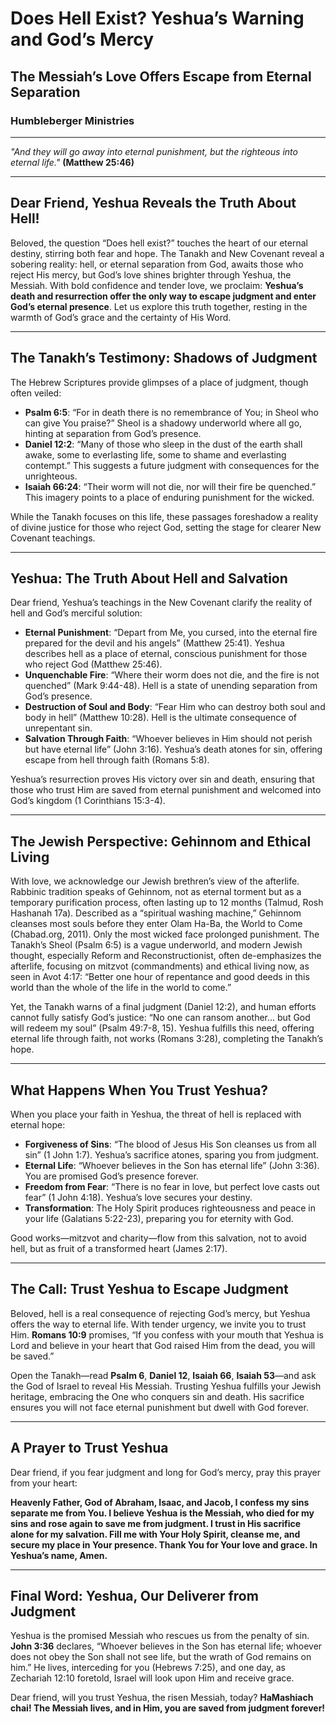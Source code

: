 # Does Hell Exist? Yeshua’s Warning and God’s Mercy

## The Messiah’s Love Offers Escape from Eternal Separation

### Humbleberger Ministries

---

_"And they will go away into eternal punishment, but the righteous into eternal life."_
**(Matthew 25:46)**

---

## Dear Friend, Yeshua Reveals the Truth About Hell!

Beloved, the question “Does hell exist?” touches the heart of our eternal destiny, stirring both fear and hope. The Tanakh and New Covenant reveal a sobering reality: hell, or eternal separation from God, awaits those who reject His mercy, but God’s love shines brighter through Yeshua, the Messiah. With bold confidence and tender love, we proclaim: **Yeshua’s death and resurrection offer the only way to escape judgment and enter God’s eternal presence**. Let us explore this truth together, resting in the warmth of God’s grace and the certainty of His Word.

---

## The Tanakh’s Testimony: Shadows of Judgment

The Hebrew Scriptures provide glimpses of a place of judgment, though often veiled:

- **Psalm 6:5**: “For in death there is no remembrance of You; in Sheol who can give You praise?” Sheol is a shadowy underworld where all go, hinting at separation from God’s presence.
- **Daniel 12:2**: “Many of those who sleep in the dust of the earth shall awake, some to everlasting life, some to shame and everlasting contempt.” This suggests a future judgment with consequences for the unrighteous.
- **Isaiah 66:24**: “Their worm will not die, nor will their fire be quenched.” This imagery points to a place of enduring punishment for the wicked.

While the Tanakh focuses on this life, these passages foreshadow a reality of divine justice for those who reject God, setting the stage for clearer New Covenant teachings.

---

## Yeshua: The Truth About Hell and Salvation

Dear friend, Yeshua’s teachings in the New Covenant clarify the reality of hell and God’s merciful solution:

- **Eternal Punishment**: “Depart from Me, you cursed, into the eternal fire prepared for the devil and his angels” (Matthew 25:41). Yeshua describes hell as a place of eternal, conscious punishment for those who reject God (Matthew 25:46).
- **Unquenchable Fire**: “Where their worm does not die, and the fire is not quenched” (Mark 9:44-48). Hell is a state of unending separation from God’s presence.
- **Destruction of Soul and Body**: “Fear Him who can destroy both soul and body in hell” (Matthew 10:28). Hell is the ultimate consequence of unrepentant sin.
- **Salvation Through Faith**: “Whoever believes in Him should not perish but have eternal life” (John 3:16). Yeshua’s death atones for sin, offering escape from hell through faith (Romans 5:8).

Yeshua’s resurrection proves His victory over sin and death, ensuring that those who trust Him are saved from eternal punishment and welcomed into God’s kingdom (1 Corinthians 15:3-4).

---

## The Jewish Perspective: Gehinnom and Ethical Living

With love, we acknowledge our Jewish brethren’s view of the afterlife. Rabbinic tradition speaks of Gehinnom, not as eternal torment but as a temporary purification process, often lasting up to 12 months (Talmud, Rosh Hashanah 17a). Described as a “spiritual washing machine,” Gehinnom cleanses most souls before they enter Olam Ha-Ba, the World to Come (Chabad.org, 2011). Only the most wicked face prolonged punishment. The Tanakh’s Sheol (Psalm 6:5) is a vague underworld, and modern Jewish thought, especially Reform and Reconstructionist, often de-emphasizes the afterlife, focusing on mitzvot (commandments) and ethical living now, as seen in Avot 4:17: “Better one hour of repentance and good deeds in this world than the whole of the life in the world to come.”

Yet, the Tanakh warns of a final judgment (Daniel 12:2), and human efforts cannot fully satisfy God’s justice: “No one can ransom another… but God will redeem my soul” (Psalm 49:7-8, 15). Yeshua fulfills this need, offering eternal life through faith, not works (Romans 3:28), completing the Tanakh’s hope.

---

## What Happens When You Trust Yeshua?

When you place your faith in Yeshua, the threat of hell is replaced with eternal hope:

- **Forgiveness of Sins**: “The blood of Jesus His Son cleanses us from all sin” (1 John 1:7). Yeshua’s sacrifice atones, sparing you from judgment.
- **Eternal Life**: “Whoever believes in the Son has eternal life” (John 3:36). You are promised God’s presence forever.
- **Freedom from Fear**: “There is no fear in love, but perfect love casts out fear” (1 John 4:18). Yeshua’s love secures your destiny.
- **Transformation**: The Holy Spirit produces righteousness and peace in your life (Galatians 5:22-23), preparing you for eternity with God.

Good works—mitzvot and charity—flow from this salvation, not to avoid hell, but as fruit of a transformed heart (James 2:17).

---

## The Call: Trust Yeshua to Escape Judgment

Beloved, hell is a real consequence of rejecting God’s mercy, but Yeshua offers the way to eternal life. With tender urgency, we invite you to trust Him. **Romans 10:9** promises, “If you confess with your mouth that Yeshua is Lord and believe in your heart that God raised Him from the dead, you will be saved.”

Open the Tanakh—read **Psalm 6**, **Daniel 12**, **Isaiah 66**, **Isaiah 53**—and ask the God of Israel to reveal His Messiah. Trusting Yeshua fulfills your Jewish heritage, embracing the One who conquers sin and death. His sacrifice ensures you will not face eternal punishment but dwell with God forever.

---

## A Prayer to Trust Yeshua

Dear friend, if you fear judgment and long for God’s mercy, pray this prayer from your heart:

**Heavenly Father, God of Abraham, Isaac, and Jacob, I confess my sins separate me from You. I believe Yeshua is the Messiah, who died for my sins and rose again to save me from judgment. I trust in His sacrifice alone for my salvation. Fill me with Your Holy Spirit, cleanse me, and secure my place in Your presence. Thank You for Your love and grace. In Yeshua’s name, Amen.**

---

## Final Word: Yeshua, Our Deliverer from Judgment

Yeshua is the promised Messiah who rescues us from the penalty of sin. **John 3:36** declares, “Whoever believes in the Son has eternal life; whoever does not obey the Son shall not see life, but the wrath of God remains on him.” He lives, interceding for you (Hebrews 7:25), and one day, as Zechariah 12:10 foretold, Israel will look upon Him and receive grace.

Dear friend, will you trust Yeshua, the risen Messiah, today? **HaMashiach chai! The Messiah lives, and in Him, you are saved from judgment forever!**